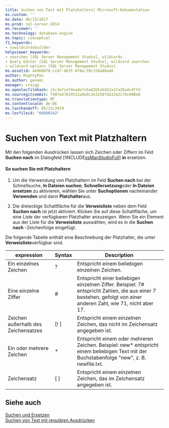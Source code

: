 ```yaml
---
title: Suchen von Text mit Platzhaltern| Microsoft-Dokumentation
ms.custom: ''
ms.date: 06/13/2017
ms.prod: sql-server-2014
ms.reviewer: ''
ms.technology: database-engine
ms.topic: conceptual
f1_keywords:
- vswildcardsbuilder
helpviewer_keywords:
- searches [SQL Server Management Studio], wildcards
- Query Editor [SQL Server Management Studio], wildcard searches
- wildcard options [SQL Server Management Studio]
ms.assetid: 449600f8-cc87-4b3f-878a-59c158a88a40
author: MightyPen
ms.author: genemi
manager: craigg
ms.openlocfilehash: c5c3efcef4eade7c6ad2b5a5d52a1fa26a4c4ffd
ms.sourcegitcommit: f40fa47619512a9a9c3e3258fda3242c76c008e6
ms.translationtype: MT
ms.contentlocale: de-DE
ms.lasthandoff: 05/23/2019
ms.locfileid: "66090242"
---
```

# <a name="search-text-with-wildcards"></a>Suchen von Text mit Platzhaltern
  Mit den folgenden Ausdrücken lassen sich Zeichen oder Ziffern im Feld **Suchen nach** im Dialogfeld [!INCLUDE[ssManStudioFull](../../includes/ssmanstudiofull-md.md)] **in** ersetzen.  
  
#### <a name="to-search-using-wildcards"></a>So suchen Sie mit Platzhaltern  
  
1.  Um die Verwendung von Platzhaltern im Feld **Suchen nach** bei der Schnellsuche, **In Dateien suchen**, **Schnellersetzung**oder **In Dateien ersetzen** zu aktivieren, wählen Sie unter **Suchoptionen** nacheinander **Verwenden** und dann **Platzhalter**aus.  
  
2.  Die dreieckige Schaltfläche für die **Verweisliste** neben dem Feld **Suchen nach** ist jetzt aktiviert. Klicken Sie auf diese Schaltfläche, um eine Liste der verfügbaren Platzhalter anzuzeigen. Wenn Sie ein Element aus der Liste für die **Verweisliste** auswählen, wird es in die **Suchen nach** -Zeichenfolge eingefügt.  
  
 Die folgende Tabelle enthält eine Beschreibung der Platzhalter, die unter **Verweisliste**verfügbar sind.  
  
|expression|Syntax|Description|  
|----------------|------------|-----------------|  
|Ein einzelnes Zeichen|?|Entspricht einem beliebigen einzelnen Zeichen.|  
|Eine einzelne Ziffer|#|Entspricht einer beliebigen einzelnen Ziffer. Beispiel: 7# entspricht Zahlen, die aus einer 7 bestehen, gefolgt von einer anderen Zahl, wie 71, nicht aber 17.|  
|Zeichen außerhalb des Zeichensatzes|[! ]|Entspricht einem einzelnen Zeichen, das nicht im Zeichensatz angegeben ist.|  
|Ein oder mehrere Zeichen|*|Entspricht einem oder mehreren Zeichen. Beispiel: new* entspricht einem beliebigen Text mit der Buchstabenfolge "new", z. B. newfile.txt.|  
|Zeichensatz|[ ]|Entspricht einem einzelnen Zeichen, das im Zeichensatz angegeben ist.|  
  
## <a name="see-also"></a>Siehe auch  
 [Suchen und Ersetzen](search-and-replace.md)   
 [Suchen von Text mit regulären Ausdrücken](search-text-with-regular-expressions.md)  
